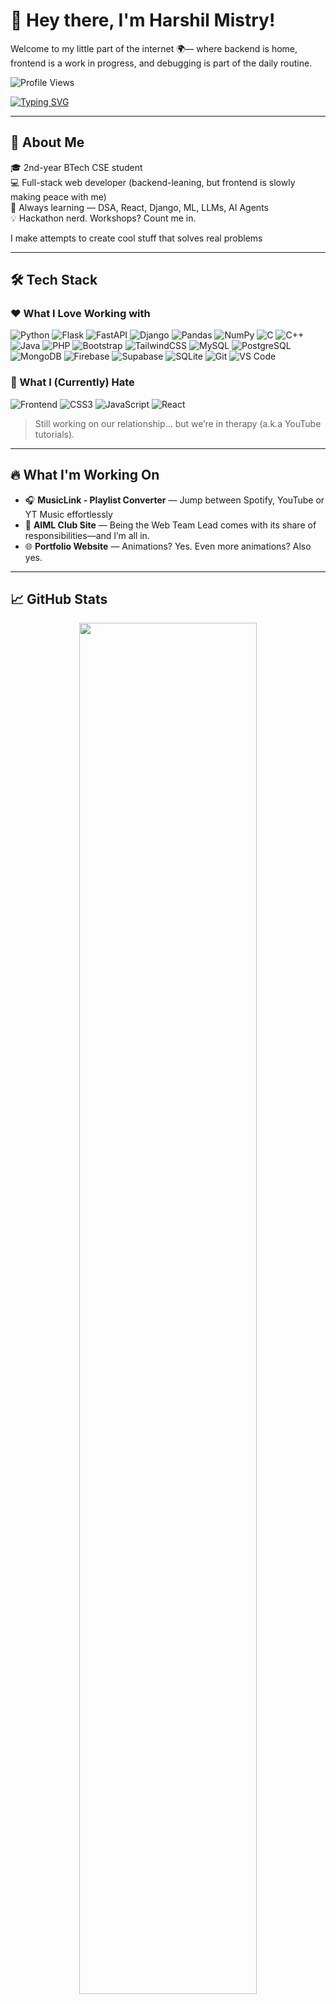 # 👋 Hey there, I'm Harshil Mistry!

Welcome to my little part of the internet 🌍— where backend is home, frontend is a work in progress, and debugging is part of the daily routine.

![Profile Views](https://komarev.com/ghpvc/?username=harshil-mistry&style=flat-square&color=brightgreen)

[![Typing SVG](https://readme-typing-svg.herokuapp.com?font=Fira+Code&size=22&pause=1000&center=true&vCenter=true&width=435&lines=Full+Stack+Web+Developer;Professional+Night+Owl;Hopefully+a+future+Guitarist)](https://github.com/DenverCoder1/readme-typing-svg)

---

## 🚀 About Me

🎓 2nd-year BTech CSE student  
💻 Full-stack web developer (backend-leaning, but frontend is slowly making peace with me)   
🧠 Always learning — DSA, React, Django, ML, LLMs, AI Agents  
💡 Hackathon nerd. Workshops? Count me in.  

I make attempts to create cool stuff that solves real problems

---

## 🛠️ Tech Stack

### ❤️ What I Love Working with

![Python](https://img.shields.io/badge/-Python-3776AB?logo=python&logoColor=white)
![Flask](https://img.shields.io/badge/-Flask-000000?logo=flask)
![FastAPI](https://img.shields.io/badge/FastAPI-009688?logo=fastapi&logoColor=white)
![Django](https://img.shields.io/badge/-Django-092E20?logo=django&logoColor=white)
![Pandas](https://img.shields.io/badge/Pandas-150458?logo=pandas&logoColor=white)
![NumPy](https://img.shields.io/badge/NumPy-013243?logo=numpy&logoColor=white)
![C](https://img.shields.io/badge/C-00599C?logo=c&logoColor=white)
![C++](https://img.shields.io/badge/C++-00599C?logo=c%2B%2B&logoColor=white)
![Java](https://img.shields.io/badge/-Java-007396?logo=java&logoColor=white)
![PHP](https://img.shields.io/badge/-PHP-777BB4?logo=php&logoColor=white)
![Bootstrap](https://img.shields.io/badge/Bootstrap-7952B3?logo=bootstrap&logoColor=white)
![TailwindCSS](https://img.shields.io/badge/Tailwind_CSS-38B2AC?logo=tailwind-css&logoColor=white)
![MySQL](https://img.shields.io/badge/-MySQL-4479A1?logo=mysql&logoColor=white)
![PostgreSQL](https://img.shields.io/badge/PostgreSQL-316192?logo=postgresql&logoColor=white)
![MongoDB](https://img.shields.io/badge/-MongoDB-47A248?logo=mongodb&logoColor=white)
![Firebase](https://img.shields.io/badge/Firebase-FFCA28?logo=firebase&logoColor=black)
![Supabase](https://img.shields.io/badge/Supabase-3ECF8E?logo=supabase&logoColor=white)
![SQLite](https://img.shields.io/badge/SQLite-07405E?logo=sqlite&logoColor=white)
![Git](https://img.shields.io/badge/-Git-F05032?logo=git&logoColor=white)
![VS Code](https://img.shields.io/badge/-VS%20Code-007ACC?logo=visualstudiocode&logoColor=white)

### 😤 What I (Currently) Hate

![Frontend](https://img.shields.io/badge/-Frontend%20In%20General-FE5F55?logo=html5&logoColor=white)
![CSS3](https://img.shields.io/badge/-CSS3-1572B6?logo=css3&logoColor=white)
![JavaScript](https://img.shields.io/badge/-JavaScript-F7DF1E?logo=javascript&logoColor=black)
![React](https://img.shields.io/badge/React-20232A?logo=react&logoColor=61DAFB)

> Still working on our relationship... but we’re in therapy (a.k.a YouTube tutorials).


---

## 🔥 What I'm Working On

- 🎧 **MusicLink - Playlist Converter** — Jump between Spotify, YouTube or YT Music effortlessly  
- 🤖 **AIML Club Site** — Being the Web Team Lead comes with its share of responsibilities—and I’m all in.
- 🌐 **Portfolio Website** — Animations? Yes. Even more animations? Also yes.

---

## 📈 GitHub Stats



<p align="center">
  <img src="https://github-readme-stats.vercel.app/api?username=harshil-mistry&show_icons=true&theme=dark&count_private=true" width="75%" />
</p>

<p align="center">
  <img src="https://nirzak-streak-stats.vercel.app?user=harshil-mistry&theme=dark" width="75%" />
</p>


<p align="center">
  <img src="https://github-readme-stats.vercel.app/api/top-langs/?username=harshil-mistry&theme=dark&layout=compact" width="75%" />
</p>

> 📈 I know, not the flashiest stats yet — but hey, am working on it one commit at a time! 💪  

---

## 🧠 Currently Learning

- Conquering **Django** with backend force  
- Playing with **WebSockets**  
- Exploring **ML-powered apps**, one model at a time

---

## 🎯 When I'm Not Coding...

- 🧠 Overthinking variable names like it's a philosophy exam  
- 🎮 Playing games and ignoring my pending assignments
- 🎸 Strumming my guitar & learning to play phonks on it 💀
- 🎵 Vibing to playlists (that I might've built with my own app 👀)  
- 💡 Brainstorming project ideas I may or may not finish 😅  


---

## 📫 Let's Connect

- 💌 Email: harshilmistry31@gmail.com  
- 💼 LinkedIn: https://www.linkedin.com/in/harshilmistry295/
- 🌐 Portfolio: https://harshilmistry.vercel.app/
- 🧠 Ask me about web dev, hackathons, or the ideal playlist to power through bug fixing.
- 🤝 Let’s connect — **especially if you hate frontend as much as I do**. We can hate on React together 😈
 

---

<p align="center">
  <img src="https://media.giphy.com/media/qgQUggAC3Pfv687qPC/giphy.gif" alt="Coding bruh" />
</p>


---
_Thanks for scrolling all the way down. You deserve a semicolon ;_
